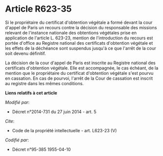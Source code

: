 # Article R623-35

Si le propriétaire du certificat d'obtention végétale a formé devant la cour d'appel de Paris un recours contre la décision
du responsable des missions relevant de l'instance nationale des obtentions végétales prise en application de l'article L.
623-23, mention de l'introduction du recours est portée d'office au Registre national des certificats d'obtention végétale et
les effets de la déchéance sont suspendus jusqu'à ce que l'arrêt de la cour soit devenu définitif. 

La décision de la cour d'appel de Paris est inscrite au Registre national des certificats d'obtention végétale. Elle est
accompagnée, le cas échéant, de la mention que le propriétaire du certificat d'obtention végétale s'est pourvu en cassation.
En cas de pourvoi, l'arrêt de la Cour de cassation est inscrit au registre dans les mêmes conditions.

**Liens relatifs à cet article**

_Modifié par_:

  - Décret n°2014-731 du 27 juin 2014 - art. 5

_Cite_:

  - Code de la propriété intellectuelle - art. L623-23 (V)

_Codifié par_:

  - Décret n°95-385 1955-04-10
